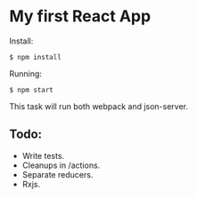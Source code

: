 # My first React App

Install: 

``
$ npm install
``

Running:

``
$ npm start
``

This task will run both webpack and json-server.

Todo:
------
+ Write tests.
+ Cleanups in /actions.
+ Separate reducers.
+ Rxjs.